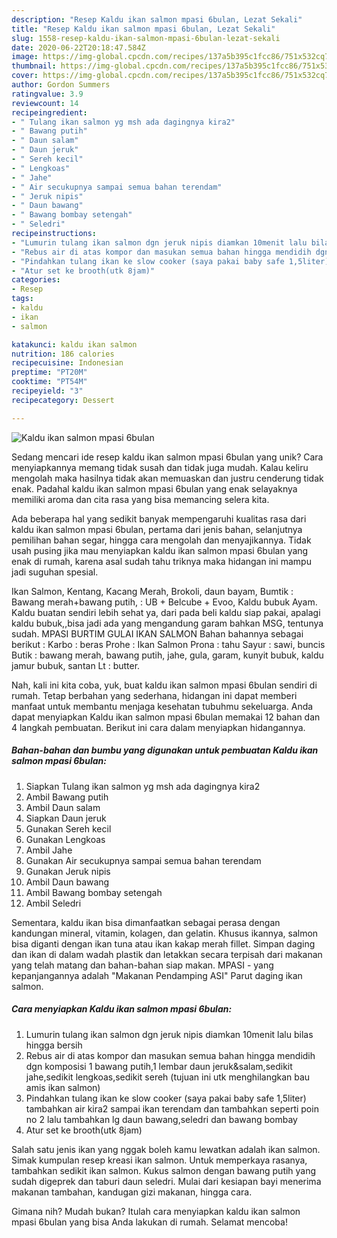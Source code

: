 ```yaml
---
description: "Resep Kaldu ikan salmon mpasi 6bulan, Lezat Sekali"
title: "Resep Kaldu ikan salmon mpasi 6bulan, Lezat Sekali"
slug: 1558-resep-kaldu-ikan-salmon-mpasi-6bulan-lezat-sekali
date: 2020-06-22T20:18:47.584Z
image: https://img-global.cpcdn.com/recipes/137a5b395c1fcc86/751x532cq70/kaldu-ikan-salmon-mpasi-6bulan-foto-resep-utama.jpg
thumbnail: https://img-global.cpcdn.com/recipes/137a5b395c1fcc86/751x532cq70/kaldu-ikan-salmon-mpasi-6bulan-foto-resep-utama.jpg
cover: https://img-global.cpcdn.com/recipes/137a5b395c1fcc86/751x532cq70/kaldu-ikan-salmon-mpasi-6bulan-foto-resep-utama.jpg
author: Gordon Summers
ratingvalue: 3.9
reviewcount: 14
recipeingredient:
- " Tulang ikan salmon yg msh ada dagingnya kira2"
- " Bawang putih"
- " Daun salam"
- " Daun jeruk"
- " Sereh kecil"
- " Lengkoas"
- " Jahe"
- " Air secukupnya sampai semua bahan terendam"
- " Jeruk nipis"
- " Daun bawang"
- " Bawang bombay setengah"
- " Seledri"
recipeinstructions:
- "Lumurin tulang ikan salmon dgn jeruk nipis diamkan 10menit lalu bilas hingga bersih"
- "Rebus air di atas kompor dan masukan semua bahan hingga mendidih dgn komposisi 1 bawang putih,1 lembar daun jeruk&amp;salam,sedikit jahe,sedikit lengkoas,sedikit sereh (tujuan ini utk menghilangkan bau amis ikan salmon)"
- "Pindahkan tulang ikan ke slow cooker (saya pakai baby safe 1,5liter) tambahkan air kira2 sampai ikan terendam dan tambahkan seperti poin no 2 lalu tambahkan lg daun bawang,seledri dan bawang bombay"
- "Atur set ke brooth(utk 8jam)"
categories:
- Resep
tags:
- kaldu
- ikan
- salmon

katakunci: kaldu ikan salmon 
nutrition: 186 calories
recipecuisine: Indonesian
preptime: "PT20M"
cooktime: "PT54M"
recipeyield: "3"
recipecategory: Dessert

---
```



![Kaldu ikan salmon mpasi 6bulan](https://img-global.cpcdn.com/recipes/137a5b395c1fcc86/751x532cq70/kaldu-ikan-salmon-mpasi-6bulan-foto-resep-utama.jpg)

Sedang mencari ide resep kaldu ikan salmon mpasi 6bulan yang unik? Cara menyiapkannya memang tidak susah dan tidak juga mudah. Kalau keliru mengolah maka hasilnya tidak akan memuaskan dan justru cenderung tidak enak. Padahal kaldu ikan salmon mpasi 6bulan yang enak selayaknya memiliki aroma dan cita rasa yang bisa memancing selera kita.

Ada beberapa hal yang sedikit banyak mempengaruhi kualitas rasa dari kaldu ikan salmon mpasi 6bulan, pertama dari jenis bahan, selanjutnya pemilihan bahan segar, hingga cara mengolah dan menyajikannya. Tidak usah pusing jika mau menyiapkan kaldu ikan salmon mpasi 6bulan yang enak di rumah, karena asal sudah tahu triknya maka hidangan ini mampu jadi suguhan spesial.

Ikan Salmon, Kentang, Kacang Merah, Brokoli, daun bayam, Bumtik : Bawang merah+bawang putih, : UB + Belcube + Evoo, Kaldu bubuk Ayam. Kaldu buatan sendiri lebih sehat ya, dari pada beli kaldu siap pakai, apalagi kaldu bubuk,,bisa jadi ada yang mengandung garam bahkan MSG, tentunya sudah. MPASI BURTIM GULAI IKAN SALMON Bahan bahannya sebagai berikut : Karbo : beras Prohe : Ikan Salmon Prona : tahu Sayur : sawi, buncis Butik : bawang merah, bawang putih, jahe, gula, garam, kunyit bubuk, kaldu jamur bubuk, santan Lt : butter.


Nah, kali ini kita coba, yuk, buat kaldu ikan salmon mpasi 6bulan sendiri di rumah. Tetap berbahan yang sederhana, hidangan ini dapat memberi manfaat untuk membantu menjaga kesehatan tubuhmu sekeluarga. Anda dapat menyiapkan Kaldu ikan salmon mpasi 6bulan memakai 12 bahan dan 4 langkah pembuatan. Berikut ini cara dalam menyiapkan hidangannya.

<!--inarticleads1-->

##### Bahan-bahan dan bumbu yang digunakan untuk pembuatan Kaldu ikan salmon mpasi 6bulan:

1. Siapkan  Tulang ikan salmon yg msh ada dagingnya kira2
1. Ambil  Bawang putih
1. Ambil  Daun salam
1. Siapkan  Daun jeruk
1. Gunakan  Sereh kecil
1. Gunakan  Lengkoas
1. Ambil  Jahe
1. Gunakan  Air secukupnya sampai semua bahan terendam
1. Gunakan  Jeruk nipis
1. Ambil  Daun bawang
1. Ambil  Bawang bombay setengah
1. Ambil  Seledri


Sementara, kaldu ikan bisa dimanfaatkan sebagai perasa dengan kandungan mineral, vitamin, kolagen, dan gelatin. Khusus ikannya, salmon bisa diganti dengan ikan tuna atau ikan kakap merah fillet. Simpan daging dan ikan di dalam wadah plastik dan letakkan secara terpisah dari makanan yang telah matang dan bahan-bahan siap makan. MPASI - yang kepanjangannya adalah &#34;Makanan Pendamping ASI&#34; Parut daging ikan salmon. 

<!--inarticleads2-->

##### Cara menyiapkan Kaldu ikan salmon mpasi 6bulan:

1. Lumurin tulang ikan salmon dgn jeruk nipis diamkan 10menit lalu bilas hingga bersih
1. Rebus air di atas kompor dan masukan semua bahan hingga mendidih dgn komposisi 1 bawang putih,1 lembar daun jeruk&amp;salam,sedikit jahe,sedikit lengkoas,sedikit sereh (tujuan ini utk menghilangkan bau amis ikan salmon)
1. Pindahkan tulang ikan ke slow cooker (saya pakai baby safe 1,5liter) tambahkan air kira2 sampai ikan terendam dan tambahkan seperti poin no 2 lalu tambahkan lg daun bawang,seledri dan bawang bombay
1. Atur set ke brooth(utk 8jam)


Salah satu jenis ikan yang nggak boleh kamu lewatkan adalah ikan salmon. Simak kumpulan resep kreasi ikan salmon. Untuk memperkaya rasanya, tambahkan sedikit ikan salmon. Kukus salmon dengan bawang putih yang sudah digeprek dan taburi daun seledri. Mulai dari kesiapan bayi menerima makanan tambahan, kandugan gizi makanan, hingga cara. 

Gimana nih? Mudah bukan? Itulah cara menyiapkan kaldu ikan salmon mpasi 6bulan yang bisa Anda lakukan di rumah. Selamat mencoba!
